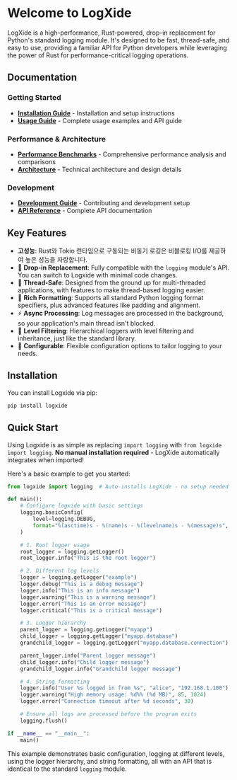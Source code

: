 # Welcome to LogXide

LogXide is a high-performance, Rust-powered, drop-in replacement for Python's standard logging module. It's designed to be fast, thread-safe, and easy to use, providing a familiar API for Python developers while leveraging the power of Rust for performance-critical logging operations.

## Documentation

### Getting Started
- **[Installation Guide](installation.md)** - Installation and setup instructions
- **[Usage Guide](usage.md)** - Complete usage examples and API guide

### Performance & Architecture
- **[Performance Benchmarks](benchmarks.md)** - Comprehensive performance analysis and comparisons
- **[Architecture](architecture.md)** - Technical architecture and design details

### Development
- **[Development Guide](development.md)** - Contributing and development setup
- **[API Reference](reference.md)** - Complete API documentation

## Key Features

- **고성능**: Rust와 Tokio 런타임으로 구동되는 비동기 로깅은 비블로킹 I/O를 제공하여 높은 성능을 자랑합니다.
- 🔄 **Drop-in Replacement**: Fully compatible with the `logging` module's API. You can switch to Logxide with minimal code changes.
- 🧵 **Thread-Safe**: Designed from the ground up for multi-threaded applications, with features to make thread-based logging easier.
- 📝 **Rich Formatting**: Supports all standard Python logging format specifiers, plus advanced features like padding and alignment.
- ⚡ **Async Processing**: Log messages are processed in the background, so your application's main thread isn't blocked.
- 🎯 **Level Filtering**: Hierarchical loggers with level filtering and inheritance, just like the standard library.
- 🔧 **Configurable**: Flexible configuration options to tailor logging to your needs.

## Installation

You can install Logxide via pip:

```bash
pip install logxide
```

## Quick Start

Using Logxide is as simple as replacing `import logging` with `from logxide import logging`. **No manual installation required** - LogXide automatically integrates when imported!

Here's a basic example to get you started:

```python
from logxide import logging  # Auto-installs LogXide - no setup needed!

def main():
    # Configure logxide with basic settings
    logging.basicConfig(
        level=logging.DEBUG,
        format="%(asctime)s - %(name)s - %(levelname)s - %(message)s",
    )

    # 1. Root logger usage
    root_logger = logging.getLogger()
    root_logger.info("This is the root logger")

    # 2. Different log levels
    logger = logging.getLogger("example")
    logger.debug("This is a debug message")
    logger.info("This is an info message")
    logger.warning("This is a warning message")
    logger.error("This is an error message")
    logger.critical("This is a critical message")

    # 3. Logger hierarchy
    parent_logger = logging.getLogger("myapp")
    child_logger = logging.getLogger("myapp.database")
    grandchild_logger = logging.getLogger("myapp.database.connection")

    parent_logger.info("Parent logger message")
    child_logger.info("Child logger message")
    grandchild_logger.info("Grandchild logger message")

    # 4. String formatting
    logger.info("User %s logged in from %s", "alice", "192.168.1.100")
    logger.warning("High memory usage: %d%% (%d MB)", 85, 1024)
    logger.error("Connection timeout after %d seconds", 30)

    # Ensure all logs are processed before the program exits
    logging.flush()

if __name__ == "__main__":
    main()
```

This example demonstrates basic configuration, logging at different levels, using the logger hierarchy, and string formatting, all with an API that is identical to the standard `logging` module.
